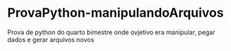 # ProvaPython-manipulandoArquivos
 Prova de python do quarto bimestre onde ovjetivo era manipular, pegar dados e gerar arquivos novos
